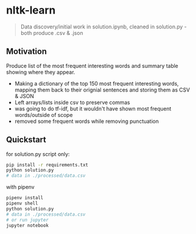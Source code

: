 # nltk-learn

> Data discovery/initial work in solution.ipynb, cleaned in solution.py - both produce .csv & .json

## Motivation

Produce list of the most frequent interesting words and summary table showing where they appear.

* Making a dictionary of the top 150 most frequent interesting words, mapping them back to their orignial sentences and storing them as CSV & JSON
* Left arrays/lists inside csv to preserve commas
* was going to do tf-idf, but it wouldn't have shown most frequent words/outside of scope
* removed some frequent words while removing punctuation

## Quickstart

for solution.py script only:

```sh
pip install -r requirements.txt
python solution.py
# data in ./processed/data.csv
```

with pipenv

```sh
pipenv install
pipenv shell
python solution.py
# data in ./processed/data.csv
# or run jupyter
jupyter notebook
```
